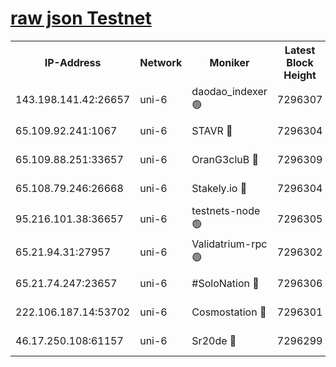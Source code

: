 [raw json Testnet](https://rpc-check.junot.stavr.tech/junot/rpc-junot-result.json)
=


<table><tr><th>IP-Address</th><th>Network</th><th>Moniker</th><th>Latest Block Height</th><th>Earliest Block Height</th><th>Catching Up</th><th>Tx Index</th><th>Voting Power</th><th>Scan Time</th></tr><tr><td>143.198.141.42:26657</td><td>uni-6</td><td>daodao_indexer 🟢</td><td>7296307</td><td>1</td><td>False</td><td>off</td><td>0</td><td>2024-01-23T04:04:50.929146314UTC</td></tr><tr><td>65.109.92.241:1067</td><td>uni-6</td><td>STAVR 🔴</td><td>7296304</td><td>1138541</td><td>False</td><td>on</td><td>6053</td><td>2024-01-23T04:04:42.632700999UTC</td></tr><tr><td>65.109.88.251:33657</td><td>uni-6</td><td>OranG3cluB 🔴</td><td>7296309</td><td>1138541</td><td>False</td><td>on</td><td>11</td><td>2024-01-23T04:04:55.329468886UTC</td></tr><tr><td>65.108.79.246:26668</td><td>uni-6</td><td>Stakely.io 🔴</td><td>7296304</td><td>1570872</td><td>False</td><td>on</td><td>1622293</td><td>2024-01-23T04:04:43.058346764UTC</td></tr><tr><td>95.216.101.38:36657</td><td>uni-6</td><td>testnets-node 🟢</td><td>7296305</td><td>1615130</td><td>False</td><td>on</td><td>0</td><td>2024-01-23T04:04:45.503415417UTC</td></tr><tr><td>65.21.94.31:27957</td><td>uni-6</td><td>Validatrium-rpc 🟢</td><td>7296302</td><td>2943363</td><td>False</td><td>on</td><td>0</td><td>2024-01-23T04:04:38.158380823UTC</td></tr><tr><td>65.21.74.247:23657</td><td>uni-6</td><td>#SoloNation 🔴</td><td>7296306</td><td>5208001</td><td>False</td><td>on</td><td>112</td><td>2024-01-23T04:04:50.020830976UTC</td></tr><tr><td>222.106.187.14:53702</td><td>uni-6</td><td>Cosmostation 🔴</td><td>7296301</td><td>5344501</td><td>False</td><td>on</td><td>109003</td><td>2024-01-23T04:04:35.702007891UTC</td></tr><tr><td>46.17.250.108:61157</td><td>uni-6</td><td>Sr20de 🔴</td><td>7296299</td><td>6419777</td><td>False</td><td>on</td><td>37</td><td>2024-01-23T04:04:30.715192545UTC</td></tr></table>